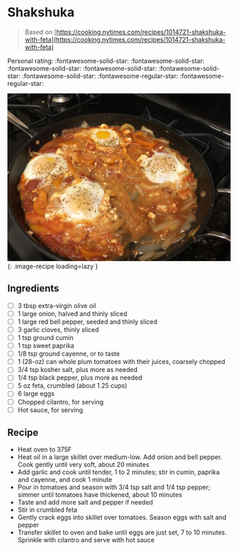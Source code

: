 <!-- Do not modify sections with "AUTO-*". They are updated by make.py -->

# Shakshuka

> Based on [https://cooking.nytimes.com/recipes/1014721-shakshuka-with-feta](https://cooking.nytimes.com/recipes/1014721-shakshuka-with-feta)

<!-- rating=3; (User can specify rating on scale of 1-5) -->
<!-- AUTO-UserRating -->
Personal rating: :fontawesome-solid-star: :fontawesome-solid-star: :fontawesome-solid-star: :fontawesome-solid-star: :fontawesome-solid-star: :fontawesome-solid-star: :fontawesome-regular-star: :fontawesome-regular-star:
<!-- /AUTO-UserRating -->

<!-- name_image=shakshuka.jpeg; (User can specify image name) -->
<!-- AUTO-Image -->
![shakshuka.jpeg](./shakshuka.jpeg){: .image-recipe loading=lazy }
<!-- /AUTO-Image -->

## Ingredients

* [ ] 3 tbsp extra-virgin olive oil
* [ ] 1 large onion, halved and thinly sliced
* [ ] 1 large red bell pepper, seeded and thinly sliced
* [ ] 3 garlic cloves, thinly sliced
* [ ] 1 tsp ground cumin
* [ ] 1 tsp sweet paprika
* [ ] 1/8 tsp ground cayenne, or to taste
* [ ] 1 (28-oz) can whole plum tomatoes with their juices, coarsely chopped
* [ ] 3/4 tsp kosher salt, plus more as needed
* [ ] 1/4 tsp black pepper, plus more as needed
* [ ] 5 oz feta, crumbled (about 1.25 cups)
* [ ] 6 large eggs
* [ ] Chopped cilantro, for serving
* [ ] Hot sauce, for serving

## Recipe

* Heat oven to 375F
* Heat oil in a large skillet over medium-low. Add onion and bell pepper. Cook gently until very soft, about 20 minutes
* Add garlic and cook until tender, 1 to 2 minutes; stir in cumin, paprika and cayenne, and cook 1 minute
* Pour in tomatoes and season with 3/4 tsp salt and 1/4 tsp pepper; simmer until tomatoes have thickened, about 10 minutes
* Taste and add more salt and pepper if needed
* Stir in crumbled feta
* Gently crack eggs into skillet over tomatoes. Season eggs with salt and pepper
* Transfer skillet to oven and bake until eggs are just set, 7 to 10 minutes. Sprinkle with cilantro and serve with hot sauce
